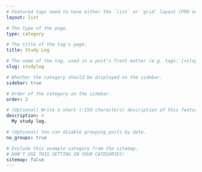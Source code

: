 ```yaml
---
# Featured tags need to have either the `list` or `grid` layout (PRO only).
layout: list

# The type of the page.
type: category

# The title of the tag's page.
title: Study Log

# The name of the tag, used in a post's front matter (e.g. tags: [<slug>]).
slug: studylog

# Whether the category should be displayed on the sidebar.
sidebar: true

# Order of the category on the sidebar.
order: 2

# (Optional) Write a short (~150 characters) description of this featured tag.
description: >
  My study log.

# (Optional) You can disable grouping posts by date.
no_groups: true

# Exclude this example category from the sitemap.
# DON'T USE THIS SETTING IN YOUR CATEGORIES!
sitemap: false
---
```

